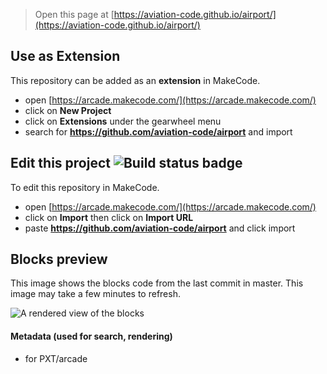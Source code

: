  


> Open this page at [https://aviation-code.github.io/airport/](https://aviation-code.github.io/airport/)

## Use as Extension

This repository can be added as an **extension** in MakeCode.

* open [https://arcade.makecode.com/](https://arcade.makecode.com/)
* click on **New Project**
* click on **Extensions** under the gearwheel menu
* search for **https://github.com/aviation-code/airport** and import

## Edit this project ![Build status badge](https://github.com/aviation-code/airport/workflows/MakeCode/badge.svg)

To edit this repository in MakeCode.

* open [https://arcade.makecode.com/](https://arcade.makecode.com/)
* click on **Import** then click on **Import URL**
* paste **https://github.com/aviation-code/airport** and click import

## Blocks preview

This image shows the blocks code from the last commit in master.
This image may take a few minutes to refresh.

![A rendered view of the blocks](https://github.com/aviation-code/airport/raw/master/.github/makecode/blocks.png)

#### Metadata (used for search, rendering)

* for PXT/arcade
<script src="https://makecode.com/gh-pages-embed.js"></script><script>makeCodeRender("{{ site.makecode.home_url }}", "{{ site.github.owner_name }}/{{ site.github.repository_name }}");</script>
